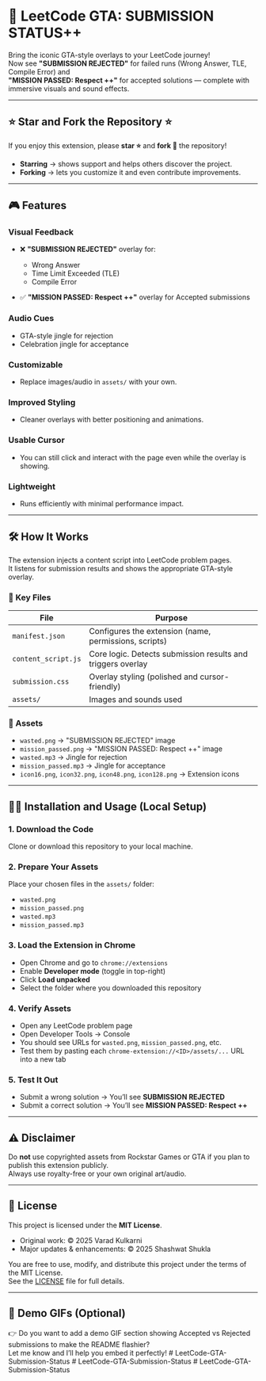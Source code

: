 # 🚀 LeetCode GTA: SUBMISSION STATUS++

Bring the iconic GTA-style overlays to your LeetCode journey!  
Now see **"SUBMISSION REJECTED"** for failed runs (Wrong Answer, TLE, Compile Error) and  
**"MISSION PASSED: Respect ++"** for accepted solutions — complete with immersive visuals and sound effects.

---

## ⭐ Star and Fork the Repository ⭐

If you enjoy this extension, please **star ⭐** and **fork 🍴** the repository!

- **Starring** → shows support and helps others discover the project.  
- **Forking** → lets you customize it and even contribute improvements.

---

## 🎮 Features

### Visual Feedback

- ❌ **"SUBMISSION REJECTED"** overlay for:
  - Wrong Answer
  - Time Limit Exceeded (TLE)
  - Compile Error

- ✅ **"MISSION PASSED: Respect ++"** overlay for Accepted submissions

### Audio Cues

- GTA-style jingle for rejection  
- Celebration jingle for acceptance

### Customizable

- Replace images/audio in `assets/` with your own.

### Improved Styling

- Cleaner overlays with better positioning and animations.

### Usable Cursor

- You can still click and interact with the page even while the overlay is showing.

### Lightweight

- Runs efficiently with minimal performance impact.

---

## 🛠️ How It Works

The extension injects a content script into LeetCode problem pages.  
It listens for submission results and shows the appropriate GTA-style overlay.

### 🔑 Key Files

| File               | Purpose                                                  |
|--------------------|----------------------------------------------------------|
| `manifest.json`    | Configures the extension (name, permissions, scripts)    |
| `content_script.js`| Core logic. Detects submission results and triggers overlay |
| `submission.css`   | Overlay styling (polished and cursor-friendly)           |
| `assets/`          | Images and sounds used                                   |

### 📁 Assets

- `wasted.png` → "SUBMISSION REJECTED" image  
- `mission_passed.png` → "MISSION PASSED: Respect ++" image  
- `wasted.mp3` → Jingle for rejection  
- `mission_passed.mp3` → Jingle for acceptance  
- `icon16.png`, `icon32.png`, `icon48.png`, `icon128.png` → Extension icons

---

## 👨‍💻 Installation and Usage (Local Setup)

### 1. Download the Code

Clone or download this repository to your local machine.

### 2. Prepare Your Assets

Place your chosen files in the `assets/` folder:

- `wasted.png`  
- `mission_passed.png`  
- `wasted.mp3`  
- `mission_passed.mp3`

### 3. Load the Extension in Chrome

- Open Chrome and go to `chrome://extensions`  
- Enable **Developer mode** (toggle in top-right)  
- Click **Load unpacked**  
- Select the folder where you downloaded this repository

### 4. Verify Assets

- Open any LeetCode problem page  
- Open Developer Tools → Console  
- You should see URLs for `wasted.png`, `mission_passed.png`, etc.  
- Test them by pasting each `chrome-extension://<ID>/assets/...` URL into a new tab

### 5. Test It Out

- Submit a wrong solution → You’ll see **SUBMISSION REJECTED**  
- Submit a correct solution → You’ll see **MISSION PASSED: Respect ++**

---

## ⚠️ Disclaimer

Do **not** use copyrighted assets from Rockstar Games or GTA if you plan to publish this extension publicly.  
Always use royalty-free or your own original art/audio.

---

## 📜 License

This project is licensed under the **MIT License**.  

- Original work: © 2025 Varad Kulkarni  
- Major updates & enhancements: © 2025 Shashwat Shukla  

You are free to use, modify, and distribute this project under the terms of the MIT License.  
See the [LICENSE](LICENSE) file for full details.


---

## 🎥 Demo GIFs (Optional)

👉 Do you want to add a demo GIF section showing Accepted vs Rejected submissions to make the README flashier?  
Let me know and I’ll help you embed it perfectly!
#   L e e t C o d e - G T A - S u b m i s s i o n - S t a t u s  
 #   L e e t C o d e - G T A - S u b m i s s i o n - S t a t u s  
 #   L e e t C o d e - G T A - S u b m i s s i o n - S t a t u s  
 